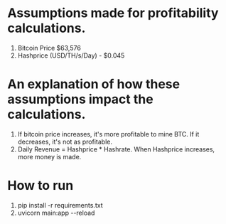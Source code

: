 # Assumptions made for profitability calculations.
1. Bitcoin Price $63,576
2. Hashprice (USD/TH/s/Day) - $0.045

# An explanation of how these assumptions impact the calculations.
1. If bitcoin price increases, it's more profitable to mine BTC. If it decreases, it's not as profitable.
2. Daily Revenue = Hashprice * Hashrate. When Hashprice increases, more money is made.

# How to run
1. pip install -r requirements.txt
2. uvicorn main:app --reload